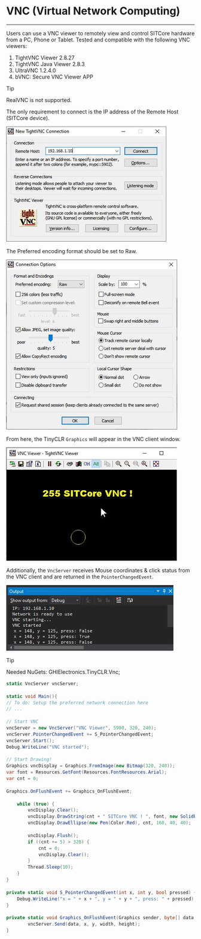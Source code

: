 ﻿# VNC (Virtual Network Computing)
---
Users can use a VNC viewer to remotely view and control SITCore hardware from a PC, Phone or Tablet. Tested and compatible with the following VNC viewers:

1. TightVNC Viewer 2.8.27
2. TightVNC Java Viewer 2.8.3
3. UltraVNC 1.2.4.0
4. bVNC: Secure VNC Viewer APP

>[!TIP]
> RealVNC is not supported.

The only requirement to connect is the IP address of the Remote Host (SITCore device).

![TightVNC](images/vnc-client.jpg)

The Preferred encoding format should be set to Raw.

![TightVNC](images/vnc-connection.jpg)

From here, the TinyCLR `Graphics` will appear in the VNC client window. 

![TightVNC](images/vnc-screen.jpg)

Additionally, the `VncServer` receives Mouse coordinates & click status from the VNC client and are returned in the `PointerChangedEvent`.

![TightVNC](images/vnc-debug.jpg)

>[!TIP]
>Needed NuGets: GHIElectronics.TinyCLR.Vnc;

```cs
static VncServer vncServer;

static void Main(){
// To do: Setup the preferred network connection here
// ...
    
// Start VNC 
vncServer = new VncServer("VNC Viewer", 5900, 320, 240);
vncServer.PointerChangedEvent += S_PointerChangedEvent;
vncServer.Start();
Debug.WriteLine("VNC started");
    
// Start Drawing!
Graphics vncDisplay = Graphics.FromImage(new Bitmap(320, 240));
var font = Resources.GetFont(Resources.FontResources.Arial);
var cnt = 0;

Graphics.OnFlushEvent += Graphics_OnFlushEvent;

    while (true) {
        vncDisplay.Clear();
        vncDisplay.DrawString(cnt + " SITCore VNC ! ", font, new SolidBrush(Color.Yellow), 15, 20);
        vncDisplay.DrawEllipse(new Pen(Color.Red), cnt, 160, 40, 40);

        vncDisplay.Flush();
        if ((cnt += 5) > 320) {
            cnt = 0;
            vncDisplay.Clear();
        }        
        Thread.Sleep(10);
    }
}

private static void S_PointerChangedEvent(int x, int y, bool pressed) {
    Debug.WriteLine("x = " + x + ", y = " + y + ", press: " + pressed);
}

private static void Graphics_OnFlushEvent(Graphics sender, byte[] data, int x, int y, int width, int height, int originalWidth) {
        vncServer.Send(data, x, y, width, height);
}
```

